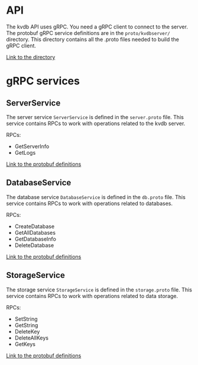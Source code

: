 # API

The kvdb API uses gRPC. You need a gRPC client to connect to the server. The protobuf gRPC service definitions are in the `proto/kvdbserver/` directory. This directory contains all the .proto files needed to build the gRPC client.

[Link to the directory](../proto/kvdbserver/)

# gRPC services

## ServerService

The server service `ServerService` is defined in the `server.proto` file. This service contains RPCs to work with operations related to the kvdb server.

RPCs:
- GetServerInfo
- GetLogs

[Link to the protobuf definitions](../proto/kvdbserver/server.proto)

## DatabaseService

The database service `DatabaseService` is defined in the `db.proto` file. This service contains RPCs to work with operations related to databases.

RPCs:
- CreateDatabase
- GetAllDatabases
- GetDatabaseInfo
- DeleteDatabase

[Link to the protobuf definitions](../proto/kvdbserver/db.proto)

## StorageService

The storage service `StorageService` is defined in the `storage.proto` file. This service contains RPCs to work with operations related to data storage.

RPCs:
- SetString
- GetString
- DeleteKey
- DeleteAllKeys
- GetKeys

[Link to the protobuf definitions](../proto/kvdbserver/storage.proto)